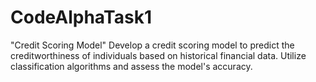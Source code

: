 # CodeAlphaTask1
"Credit Scoring Model" Develop a credit scoring model to predict the creditworthiness of individuals based on historical financial data. Utilize classification algorithms and assess the model's accuracy.

